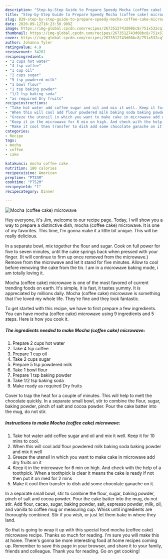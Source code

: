 ```yaml
---
description: "Step-by-Step Guide to Prepare Speedy Mocha (coffee cake) microwave"
title: "Step-by-Step Guide to Prepare Speedy Mocha (coffee cake) microwave"
slug: 829-step-by-step-guide-to-prepare-speedy-mocha-coffee-cake-microwave
date: 2020-09-12T16:23:50.909Z
image: https://img-global.cpcdn.com/recipes/2673512743d08bc8/751x532cq70/mocha-coffee-cake-microwave-recipe-main-photo.jpg
thumbnail: https://img-global.cpcdn.com/recipes/2673512743d08bc8/751x532cq70/mocha-coffee-cake-microwave-recipe-main-photo.jpg
cover: https://img-global.cpcdn.com/recipes/2673512743d08bc8/751x532cq70/mocha-coffee-cake-microwave-recipe-main-photo.jpg
author: Johanna Tyler
ratingvalue: 4.9
reviewcount: 34261
recipeingredient:
- "2 cups hot water"
- "4 tsp coffee"
- "1 cup oil"
- "2 cups sugar"
- "5 tsp powdered milk"
- "1 bowl flour"
- "1 tsp baking powder"
- "1/2 tsp baking soda"
- "as required Dry fruits"
recipeinstructions:
- "Take hot water add coffee sugar and oil and mix it well. Keep it for 10 mins to cool."
- "When this will cool add flour powdered milk baking soda baking powder and mix it well"
- "Greeze the utensil in which you want to make cake in microwave add dry fruits on it"
- "Keep it in the microwave for 6 min on high. And check with the help of a toothpick. When a toothpick is clear it means the cake is ready if not then put it on med for 2 mins"
- "Make it cool then transfer to dish add some chocolate ganache on it."
categories:
- Recipe
tags:
- mocha
- coffee
- cake

katakunci: mocha coffee cake 
nutrition: 180 calories
recipecuisine: American
preptime: "PT33M"
cooktime: "PT52M"
recipeyield: "1"
recipecategory: Dinner

---
```



![Mocha (coffee cake) microwave](https://img-global.cpcdn.com/recipes/2673512743d08bc8/751x532cq70/mocha-coffee-cake-microwave-recipe-main-photo.jpg)

Hey everyone, it's Jim, welcome to our recipe page. Today, I will show you a way to prepare a distinctive dish, mocha (coffee cake) microwave. It is one of my favorites. This time, I'm gonna make it a little bit unique. This will be really delicious.

In a separate bowl, mix together the ﬂour and sugar. Cook on full power for five to seven minutes, until the cake springs back when pressed with your finger. (It will continue to firm up once removed from the microwave.) Remove from the microwave and let it stand for five minutes. Allow to cool before removing the cake from the tin. I am in a microwave baking mode, i am totally loving it.

Mocha (coffee cake) microwave is one of the most favored of current trending foods on earth. It's simple, it is fast, it tastes yummy. It is appreciated by millions daily. Mocha (coffee cake) microwave is something that I've loved my whole life. They're fine and they look fantastic.


To get started with this recipe, we have to first prepare a few ingredients. You can have mocha (coffee cake) microwave using 9 ingredients and 5 steps. Here is how you cook it.

<!--inarticleads1-->

##### The ingredients needed to make Mocha (coffee cake) microwave:

1. Prepare 2 cups hot water
1. Take 4 tsp coffee
1. Prepare 1 cup oil
1. Take 2 cups sugar
1. Prepare 5 tsp powdered milk
1. Take 1 bowl flour
1. Prepare 1 tsp baking powder
1. Take 1/2 tsp baking soda
1. Make ready as required Dry fruits


Cover to trap the heat for a couple of minutes. This will help to melt the chocolate quickly. In a separate small bowl, stir to combine the flour, sugar, baking powder, pinch of salt and cocoa powder. Pour the cake batter into the mug, do not stir. 

<!--inarticleads2-->

##### Instructions to make Mocha (coffee cake) microwave:

1. Take hot water add coffee sugar and oil and mix it well. Keep it for 10 mins to cool.
1. When this will cool add flour powdered milk baking soda baking powder and mix it well
1. Greeze the utensil in which you want to make cake in microwave add dry fruits on it
1. Keep it in the microwave for 6 min on high. And check with the help of a toothpick. When a toothpick is clear it means the cake is ready if not then put it on med for 2 mins
1. Make it cool then transfer to dish add some chocolate ganache on it.


In a separate small bowl, stir to combine the flour, sugar, baking powder, pinch of salt and cocoa powder. Pour the cake batter into the mug, do not stir. Add flour, cacao, sugar, baking powder, salt, espresso powder, milk, oil, and vanilla to coffee mug or measuring cup. Whisk until ingredients are thoroughly combined. Stir if you wish, or just let them bake in where they land. 

So that is going to wrap it up with this special food mocha (coffee cake) microwave recipe. Thanks so much for reading. I'm sure you will make this at home. There's gonna be more interesting food at home recipes coming up. Remember to save this page in your browser, and share it to your family, friends and colleague. Thank you for reading. Go on get cooking!
